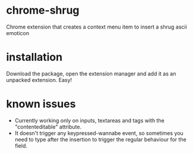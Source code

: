# chrome-shrug
Chrome extension that creates a context menu item to insert a shrug ascii emoticon

# installation
Download the package, open the extension manager and add it as an unpacked extension. Easy!

# known issues
- Currently working only on inputs, textareas and tags with the "contenteditable" attribute.
- It doesn't trigger any keypressed-wannabe event, so sometimes you need to type after the insertion to trigger the regular behaviour for the field.
